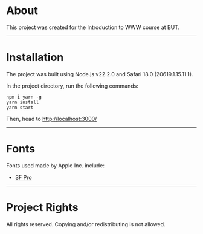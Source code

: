 # About

This project was created for the Introduction to WWW course at BUT.

<hr/>

# Installation

The project was built using Node.js v22.2.0 and Safari 18.0 (20619.1.15.11.1).

In the project directory, run the following commands:

```shell
npm i yarn -g
yarn install
yarn start
```

Then, head to [http://localhost:3000/](http://localhost:3000/)

<hr />

# Fonts

Fonts used made by Apple Inc. include:

- [SF Pro](https://developer.apple.com/fonts/)

<hr />

# Project Rights

All rights reserved. Copying and/or redistributing is not allowed.

